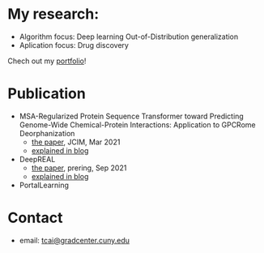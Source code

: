 # My research:
- Algorithm focus: Deep learning Out-of-Distribution generalization
- Aplication focus: Drug discovery

Chech out my [portfolio](https://tian-phd-cs-biology.notion.site/Tian-Cai-s-Research-2abbd915074846e8a493ff6302b4c343)!

# Publication
- MSA-Regularized Protein Sequence Transformer toward Predicting Genome-Wide Chemical-Protein Interactions: Application to GPCRome Deorphanization
  - [the paper](https://pubs.acs.org/doi/abs/10.1021/acs.jcim.0c01285), JCIM, Mar 2021
  - [explained in blog](https://tian-phd-cs-biology.notion.site/DISAE-a3f7b7573e2543de99beb91a9749ab3d)
- DeepREAL
  - [the paper](https://www.biorxiv.org/content/10.1101/2021.09.12.460001v1?rss=1), prering, Sep 2021
  - [explained in blog](https://tian-phd-cs-biology.notion.site/DeepREAL-cc136175dba94c58baef369d29fd1e3b)
- PortalLearning

# Contact
- email: tcai@gradcenter.cuny.edu
